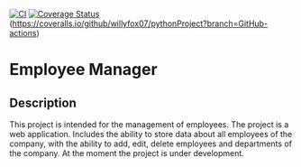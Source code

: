 [![CI](https://github.com/willyfox07/pythonProject/actions/workflows/main.yml/badge.svg)](https://github.com/willyfox07/pythonProject/actions/workflows/main.yml)
[![Coverage Status](https://coveralls.io/repos/github/willyfox07/Employees_data_base/badge.svg?branch=main)](https://coveralls.io/github/willyfox07/Employees_data_base?branch=main)(https://coveralls.io/github/willyfox07/pythonProject?branch=GitHub-actions)

# Employee Manager

## Description

This project is intended for the management of  employees.
The project is a web application.
Includes the ability to store data about all employees of the company, with the ability to add, edit, delete employees and departments of the company.
At the moment the project is under development.


